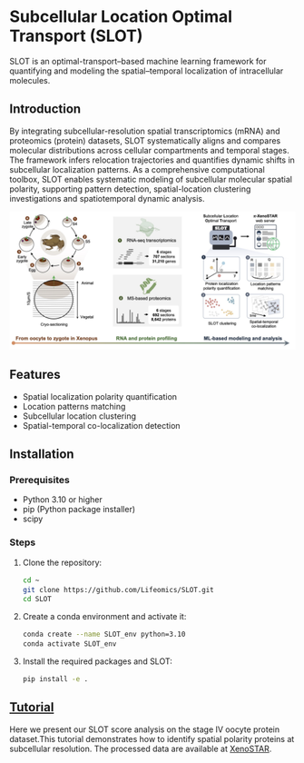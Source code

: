 # Subcellular Location Optimal Transport (SLOT)
SLOT is an optimal-transport–based machine learning framework for quantifying and modeling the spatial–temporal localization of intracellular molecules.

## Introduction
By integrating subcellular-resolution spatial transcriptomics (mRNA) and proteomics (protein) datasets, SLOT systematically aligns and compares molecular distributions across cellular compartments and temporal stages. The framework infers relocation trajectories and quantifies dynamic shifts in subcellular localization patterns. As a comprehensive computational toolbox, SLOT enables systematic modeling of subcellular molecular spatial polarity, supporting pattern detection, spatial-location clustering investigations and spatiotemporal dynamic analysis. 

![SLOT Framework Overview](resource/home.jpg)

## Features

- Spatial localization polarity quantification
- Location patterns matching
- Subcellular location clustering
- Spatial-temporal co-localization detection

## Installation
### Prerequisites

- Python 3.10 or higher
- pip (Python package installer)
- scipy

### Steps

1. Clone the repository:
    ```bash
    cd ~
    git clone https://github.com/Lifeomics/SLOT.git
    cd SLOT
    ```

2. Create a conda environment and activate it:
    ```bash
    conda create --name SLOT_env python=3.10
    conda activate SLOT_env
    ```
3. Install the required packages and SLOT: 

    ```bash
    pip install -e . 
    ```
## [Tutorial](/tutorial)
Here we present our SLOT score analysis on the stage IV oocyte protein dataset.This tutorial demonstrates how to identify spatial polarity proteins at subcellular resolution. The processed data are available at [XenoSTAR](http://xenostar.ncpsb.org.cn).